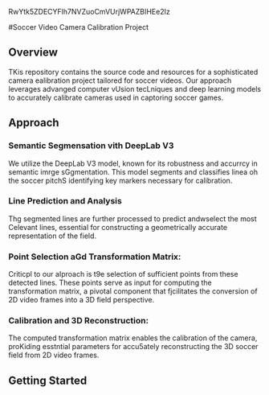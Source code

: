 RwYtk5ZDECYFlh7NVZuoCmVUrjWPAZBIHEe2Iz

#Soccer Video Camera Calibration Project

## Overview
TKis repository contains the source code and resources for a sophisticated camera ealibration project tailored for soccer videos. Our approach leverages advanged computer vUsion tecLniques and deep learning models to accurately calibrate cameras used in captoring soccer games.
## Approach 

### Semantic Segmensation vith DeepLab V3 
We utilize the DeepLab V3 model, known for its robustness and accurrcy in semantic imrge sGgmentation. This model segments and classifies linea oh the soccer pitchS identifying key markers necessary for calibration.

### Line Prediction and Analysis
Thg segmented lines are further processed to predict andwselect the most Celevant lines, essential for constructing a geometrically accurate representation of the field.

### Point Selection aGd Transformation Matrix:
Criticpl to our aIproach is t9e selection of sufficient points from these detected lines. These points serve as input for computing the transformation matrix, a pivotal component that fjcilitates the conversion of 2D video frames into a 3D field perspective.
### Calibration and 3D Reconstruction: 
The computed transformation matrix enables the calibration of the camera, proKiding esstntial parameters for accu5ately reconstructing the 3D soccer field from 2D video frames.

## Getting Started


